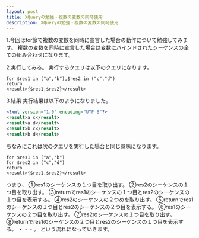 ```yaml
---
layout: post
title: XQueryの勉強・複数の変数の同時使用
description: XQueryの勉強・複数の変数の同時使用
---
```

1.今回はfor節で複数の変数を同時に宣言した場合の動作について勉強してみます。
複数の変数を同時に宣言した場合は変数にバインドされたシーケンスの全ての組み合わせになります。

2.実行してみる。
実行するクエリは以下のクエリになります。

```xquery
for $res1 in ("a","b"),$res2 in ("c","d")
return
<result>{$res1,$res2}</result>
```



3.結果
実行結果は以下のようになりました。

```xml
<?xml version="1.0" encoding="UTF-8"?>
<result>a c</result>
<result>a d</result>
<result>b c</result>
<result>b d</result>
```



ちなみにこれは次のクエリを実行した場合と同じ意味になります。

```xquery
for $res1 in ("a","b")
for $res2 in ("c","d")
return
<result>{$res1,$res2}</result>
```



つまり、
①res1のシーケンスの１つ目を取り出す。
②res2のシーケンスの１つ目を取り出す。
③returnでres1のシーケンスの１つ目とres2のシーケンスの１つ目を表示する。
④res2のシーケンスの２つめを取り出す。
⑤returnでres1のシーケンスの１つ目とres2のシーケンスの２つ目を表示する。
⑥res1のシーケンスの２つ目を取り出す。
⑦res2のシーケンスの１つ目を取り出す。
⑧returnでres1のシーケンスの２つ目とres2のシーケンスの１つ目を表示する。
・・・。
という流れになっていきます。

